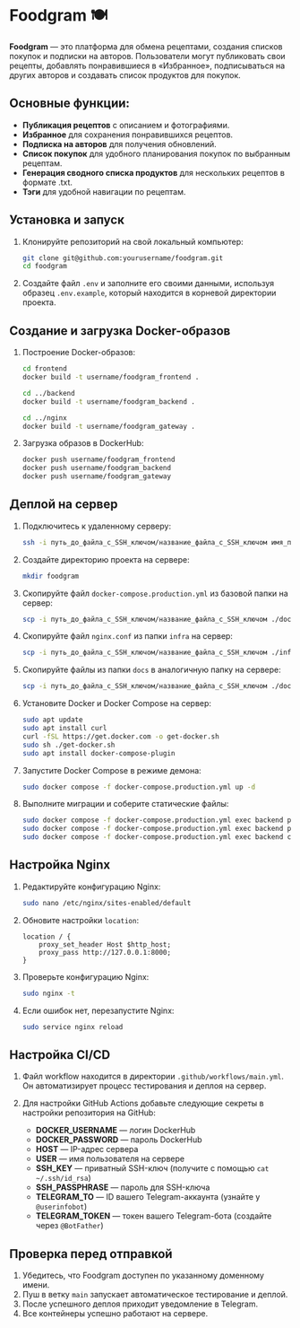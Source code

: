 # Foodgram 🍽️

**Foodgram** — это платформа для обмена рецептами, создания списков покупок и подписки на авторов. Пользователи могут публиковать свои рецепты, добавлять понравившиеся в «Избранное», подписываться на других авторов и создавать список продуктов для покупок.

## Основные функции:
- **Публикация рецептов** с описанием и фотографиями.
- **Избранное** для сохранения понравившихся рецептов.
- **Подписка на авторов** для получения обновлений.
- **Список покупок** для удобного планирования покупок по выбранным рецептам.
- **Генерация сводного списка продуктов** для нескольких рецептов в формате .txt.
- **Тэги** для удобной навигации по рецептам.

## Установка и запуск

1. Клонируйте репозиторий на свой локальный компьютер:
    ```bash
    git clone git@github.com:yourusername/foodgram.git
    cd foodgram
    ```

2. Создайте файл `.env` и заполните его своими данными, используя образец `.env.example`, который находится в корневой директории проекта.

## Создание и загрузка Docker-образов

1. Построение Docker-образов:
    ```bash
    cd frontend
    docker build -t username/foodgram_frontend .

    cd ../backend
    docker build -t username/foodgram_backend .

    cd ../nginx
    docker build -t username/foodgram_gateway .
    ```

2. Загрузка образов в DockerHub:
    ```bash
    docker push username/foodgram_frontend
    docker push username/foodgram_backend
    docker push username/foodgram_gateway
    ```

## Деплой на сервер

1. Подключитесь к удаленному серверу:
    ```bash
    ssh -i путь_до_файла_с_SSH_ключом/название_файла_с_SSH_ключом имя_пользователя@ip_адрес_сервера
    ```

2. Создайте директорию проекта на сервере:
    ```bash
    mkdir foodgram
    ```

3. Скопируйте файл `docker-compose.production.yml` из базовой папки на сервер:
    ```bash
    scp -i путь_до_файла_с_SSH_ключом/название_файла_с_SSH_ключом ./docker-compose.production.yml имя_пользователя@ip_адрес_сервера:/home/имя_пользователя/foodgram/
    ```

4. Скопируйте файл `nginx.conf` из папки `infra` на сервер:
    ```bash
    scp -i путь_до_файла_с_SSH_ключом/название_файла_с_SSH_ключом ./infra/nginx.conf имя_пользователя@ip_адрес_сервера:/home/имя_пользователя/foodgram/infra/
    ```

5. Скопируйте файлы из папки `docs` в аналогичную папку на сервере:
    ```bash
    scp -i путь_до_файла_с_SSH_ключом/название_файла_с_SSH_ключом ./docs/* имя_пользователя@ip_адрес_сервера:/home/имя_пользователя/foodgram/docs/
    ```

6. Установите Docker и Docker Compose на сервер:
    ```bash
    sudo apt update
    sudo apt install curl
    curl -fSL https://get.docker.com -o get-docker.sh
    sudo sh ./get-docker.sh
    sudo apt install docker-compose-plugin 
    ```

7. Запустите Docker Compose в режиме демона:
    ```bash
    sudo docker compose -f docker-compose.production.yml up -d
    ```

8. Выполните миграции и соберите статические файлы:
    ```bash
    sudo docker compose -f docker-compose.production.yml exec backend python manage.py migrate
    sudo docker compose -f docker-compose.production.yml exec backend python manage.py collectstatic
    sudo docker compose -f docker-compose.production.yml exec backend cp -r /app/static/. /staticfiles/
    ```

## Настройка Nginx

1. Редактируйте конфигурацию Nginx:
    ```bash
    sudo nano /etc/nginx/sites-enabled/default
    ```

2. Обновите настройки `location`:
    ```nginx
    location / {
        proxy_set_header Host $http_host;
        proxy_pass http://127.0.0.1:8000;
    }
    ```

3. Проверьте конфигурацию Nginx:
    ```bash
    sudo nginx -t
    ```

4. Если ошибок нет, перезапустите Nginx:
    ```bash
    sudo service nginx reload
    ```

## Настройка CI/CD

1. Файл workflow находится в директории `.github/workflows/main.yml`. Он автоматизирует процесс тестирования и деплоя на сервер.

2. Для настройки GitHub Actions добавьте следующие секреты в настройки репозитория на GitHub:
    - **DOCKER_USERNAME** — логин DockerHub
    - **DOCKER_PASSWORD** — пароль DockerHub
    - **HOST** — IP-адрес сервера
    - **USER** — имя пользователя на сервере
    - **SSH_KEY** — приватный SSH-ключ (получите с помощью `cat ~/.ssh/id_rsa`)
    - **SSH_PASSPHRASE** — пароль для SSH-ключа
    - **TELEGRAM_TO** — ID вашего Telegram-аккаунта (узнайте у `@userinfobot`)
    - **TELEGRAM_TOKEN** — токен вашего Telegram-бота (создайте через `@BotFather`)

## Проверка перед отправкой

1. Убедитесь, что Foodgram доступен по указанному доменному имени.
2. Пуш в ветку `main` запускает автоматическое тестирование и деплой.
3. После успешного деплоя приходит уведомление в Telegram.
4. Все контейнеры успешно работают на сервере.
